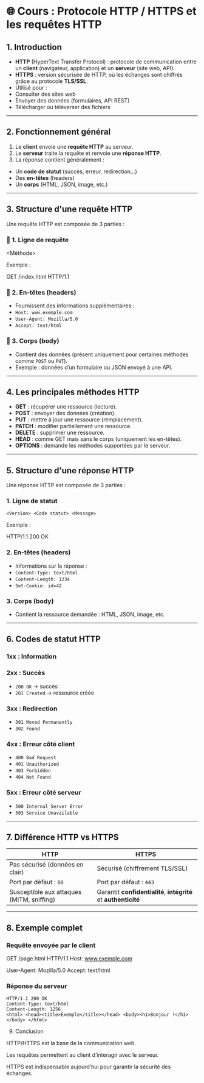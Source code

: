 # 🌐 Cours : Protocole HTTP / HTTPS et les requêtes HTTP

## 1. Introduction
- **HTTP** (HyperText Transfer Protocol) : protocole de communication entre un **client** (navigateur, application) et un **serveur** (site web, API).
- **HTTPS** : version sécurisée de HTTP, où les échanges sont chiffrés grâce au protocole **TLS/SSL**.
- Utilisé pour :
- Consulter des sites web
- Envoyer des données (formulaires, API REST)
- Télécharger ou téléverser des fichiers

---

## 2. Fonctionnement général
1. Le **client** envoie une **requête HTTP** au serveur.
2. Le **serveur** traite la requête et renvoie une **réponse HTTP**.
3. La réponse contient généralement :
- Un **code de statut** (succès, erreur, redirection…)
- Des **en-têtes** (headers)
- Un **corps** (HTML, JSON, image, etc.)

---

## 3. Structure d'une requête HTTP
Une requête HTTP est composée de 3 parties :

### 🔹 1. Ligne de requête

<Méthode> <Ressource> <Version>

Exemple :

GET /index.html HTTP/1.1

### 🔹 2. En-têtes (headers)
- Fournissent des informations supplémentaires :
- `Host: www.exemple.com`
- `User-Agent: Mozilla/5.0`
- `Accept: text/html`

### 🔹 3. Corps (body)
- Contient des données (présent uniquement pour certaines méthodes comme `POST` ou `PUT`).
- Exemple : données d’un formulaire ou JSON envoyé à une API.

---

## 4. Les principales méthodes HTTP
- **GET** : récupérer une ressource (lecture).
- **POST** : envoyer des données (création).
- **PUT** : mettre à jour une ressource (remplacement).
- **PATCH** : modifier partiellement une ressource.
- **DELETE** : supprimer une ressource.
- **HEAD** : comme GET mais sans le corps (uniquement les en-têtes).
- **OPTIONS** : demande les méthodes supportées par le serveur.

---

## 5. Structure d'une réponse HTTP

Une réponse HTTP est composée de 3 parties :

### 1. Ligne de statut
```http
<Version> <Code statut> <Message>
```
Exemple :

HTTP/1.1 200 OK

### 2. En-têtes (headers)
- Informations sur la réponse :
- `Content-Type: text/html`
- `Content-Length: 1234`
- `Set-Cookie: id=42`

### 3. Corps (body)
- Contient la ressource demandée : HTML, JSON, image, etc.

---

## 6. Codes de statut HTTP

### **1xx** : Information
### **2xx** : Succès  
- `200 OK` → succès
- `201 Created` → ressource créée
### **3xx** : Redirection  
- `301 Moved Permanently`
- `302 Found`
### **4xx** : Erreur côté client  
- `400 Bad Request`
- `401 Unauthorized`
- `403 Forbidden`
- `404 Not Found`
### **5xx** : Erreur côté serveur  
- `500 Internal Server Error`
- `503 Service Unavailable`

---

## 7. Différence HTTP vs HTTPS
| HTTP | HTTPS |
|------|-------|
| Pas sécurisé (données en clair) | Sécurisé (chiffrement TLS/SSL) |
| Port par défaut : `80` | Port par défaut : `443` |
| Susceptible aux attaques (MITM, sniffing) | Garantit **confidentialité**, **intégrité** et **authenticité** |

---

## 8. Exemple complet

### Requête envoyée par le client

GET /page.html HTTP/1.1
Host: www.exemple.com

User-Agent: Mozilla/5.0
Accept: text/html

### Réponse du serveur

```HTTP
HTTP/1.1 200 OK
Content-Type: text/html
Content-Length: 1256
<html> <head><title>Exemple</title></head> <body><h1>Bonjour !</h1></body> </html> 
```
9. Conclusion

HTTP/HTTPS est la base de la communication web.

Les requêtes permettent au client d’interagir avec le serveur.

HTTPS est indispensable aujourd’hui pour garantir la sécurité des échanges.
